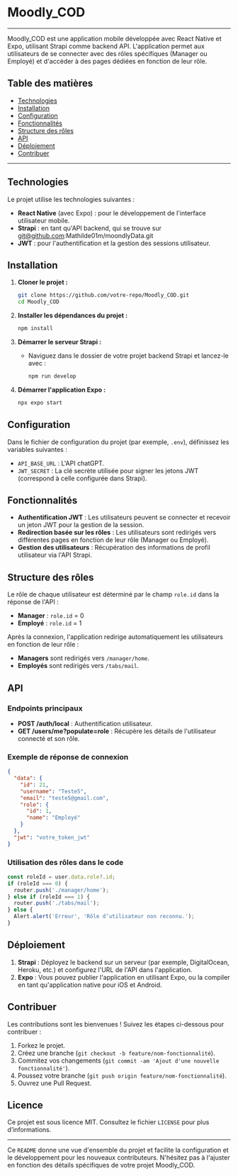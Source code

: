 # Moodly_COD
---
Moodly_COD est une application mobile développée avec React Native et Expo, utilisant Strapi comme backend API. L'application permet aux utilisateurs de se connecter avec des rôles spécifiques (Manager ou Employé) et d'accéder à des pages dédiées en fonction de leur rôle.

## Table des matières

- [Technologies](#technologies)
- [Installation](#installation)
- [Configuration](#configuration)
- [Fonctionnalités](#fonctionnalités)
- [Structure des rôles](#structure-des-rôles)
- [API](#api)
- [Déploiement](#déploiement)
- [Contribuer](#contribuer)

---

## Technologies

Le projet utilise les technologies suivantes :

- **React Native** (avec Expo) : pour le développement de l'interface utilisateur mobile.
- **Strapi** : en tant qu'API backend, qui se trouve sur git@github.com:Mathilde01m/moondlyData.git
- **JWT** : pour l'authentification et la gestion des sessions utilisateur.

## Installation

1. **Cloner le projet :**

   ```bash
   git clone https://github.com/votre-repo/Moodly_COD.git
   cd Moodly_COD
   ```

2. **Installer les dépendances du projet :**

   ```bash
   npm install
   ```

3. **Démarrer le serveur Strapi :**

   - Naviguez dans le dossier de votre projet backend Strapi et lancez-le avec :

     ```bash
     npm run develop
     ```

4. **Démarrer l'application Expo :**

   ```bash
   npx expo start
   ```

## Configuration

Dans le fichier de configuration du projet (par exemple, `.env`), définissez les variables suivantes :

- `API_BASE_URL` : L'API chatGPT.
- `JWT_SECRET` : La clé secrète utilisée pour signer les jetons JWT (correspond à celle configurée dans Strapi).

## Fonctionnalités

- **Authentification JWT** : Les utilisateurs peuvent se connecter et recevoir un jeton JWT pour la gestion de la session.
- **Redirection basée sur les rôles** : Les utilisateurs sont redirigés vers différentes pages en fonction de leur rôle (Manager ou Employé).
- **Gestion des utilisateurs** : Récupération des informations de profil utilisateur via l'API Strapi.

## Structure des rôles

Le rôle de chaque utilisateur est déterminé par le champ `role.id` dans la réponse de l'API :

- **Manager** : `role.id` = 0
- **Employé** : `role.id` = 1

Après la connexion, l'application redirige automatiquement les utilisateurs en fonction de leur rôle :
- **Managers** sont redirigés vers `/manager/home`.
- **Employés** sont redirigés vers `/tabs/mail`.

## API

### Endpoints principaux

- **POST /auth/local** : Authentification utilisateur.
- **GET /users/me?populate=role** : Récupère les détails de l'utilisateur connecté et son rôle.

### Exemple de réponse de connexion

```json
{
  "data": {
    "id": 21,
    "username": "Teste5",
    "email": "teste5@gmail.com",
    "role": {
      "id": 1,
      "name": "Employé"
    }
  },
  "jwt": "votre_token_jwt"
}
```

### Utilisation des rôles dans le code

```javascript
const roleId = user.data.role?.id;
if (roleId === 0) {
  router.push('./manager/home');
} else if (roleId === 1) {
  router.push('./tabs/mail');
} else {
  Alert.alert('Erreur', 'Rôle d’utilisateur non reconnu.');
}
```

## Déploiement

1. **Strapi** : Déployez le backend sur un serveur (par exemple, DigitalOcean, Heroku, etc.) et configurez l'URL de l'API dans l'application.
2. **Expo** : Vous pouvez publier l'application en utilisant Expo, ou la compiler en tant qu'application native pour iOS et Android.

## Contribuer

Les contributions sont les bienvenues ! Suivez les étapes ci-dessous pour contribuer :

1. Forkez le projet.
2. Créez une branche (`git checkout -b feature/nom-fonctionnalité`).
3. Commitez vos changements (`git commit -am 'Ajout d'une nouvelle fonctionnalité'`).
4. Poussez votre branche (`git push origin feature/nom-fonctionnalité`).
5. Ouvrez une Pull Request.

## Licence

Ce projet est sous licence MIT. Consultez le fichier `LICENSE` pour plus d’informations.

---

Ce `README` donne une vue d'ensemble du projet et facilite la configuration et le développement pour les nouveaux contributeurs. N'hésitez pas à l'ajuster en fonction des détails spécifiques de votre projet Moodly_COD.

